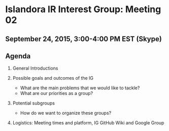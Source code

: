 # Islandora IR Interest Group: Meeting 02

## September 24, 2015, 3:00-4:00 PM EST (Skype)

## Agenda

1. General Introductions

2. Possible goals and outcomes of the IG
    * What are the main problems that we would like to tackle?
    * What are our priorities as a group?

3. Potential subgroups
    * How do we want to organize these groups? 

4. Logistics: Meeting times and platform, IG GitHub Wiki and Google Group

